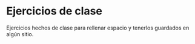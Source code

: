 # Ejercicios de clase

Ejercicios hechos de clase para rellenar espacio y tenerlos guardados en algún sitio.
